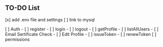 TO-DO List
--

[x] add .env file and settings 
[ ] link to mysql

[ ] Auth
    - [ ] register
    - [ ] login
    - [ ] logout
    - [ ] getProfile
    - [ ] listAllUsers
    - [ ] Email Sertificate Check
    - [ ] Edit Profile
    - [ ] issueToken
    - [ ] renewToken
[ ] permissions